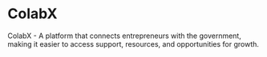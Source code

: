 # ColabX
ColabX - A platform that connects entrepreneurs with the government, making it easier to access support, resources, and opportunities for growth. 
